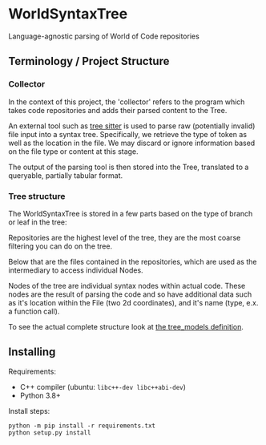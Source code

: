 # WorldSyntaxTree

Language-agnostic parsing of World of Code repositories

## Terminology / Project Structure

### Collector

In the context of this project, the 'collector' refers to the program which takes code repositories and adds their parsed content to the Tree.

An external tool such as [tree sitter](http://tree-sitter.github.io/tree-sitter/) is used to parse raw (potentially invalid) file input into a syntax tree. Specifically, we retrieve the type of token as well as the location in the file. We may discard or ignore information based on the file type or content at this stage.

The output of the parsing tool is then stored into the Tree, translated to a queryable, partially tabular format.

### Tree structure

The WorldSyntaxTree is stored in a few parts based on the type of branch or leaf in the tree:

Repositories are the highest level of the tree, they are the most coarse filtering you can do on the tree.

Below that are the files contained in the repositories, which are used as the intermediary to access individual Nodes.

Nodes of the tree are individual syntax nodes within actual code. These nodes are the result of parsing the code and so have additional data such as it's location within the File (two 2d coordinates), and it's name (type, e.x. a function call).

To see the actual complete structure look at [the tree_models definition](wsyntree/tree_models.py).

## Installing

Requirements:

 - C++ compiler (ubuntu: `libc++-dev libc++abi-dev`)
 - Python 3.8+

Install steps:

```
python -m pip install -r requirements.txt
python setup.py install
```

